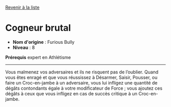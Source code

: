 [Revenir à la liste](list.md)

# Cogneur brutal

 * **Nom d'origine** : Furious Bully
 * **Niveau** : 8


<p><strong>Prérequis</strong> expert en Athlétisme</p>
<hr>
<p>Vous malmenez vos adversaires et ils ne risquent pas de l’oublier. Quand vous êtes enragé et que vous réussissez à Désarmer, Saisir, Pousser, ou faire un Croc-en-jambe à un adversaire, vous lui infligez une quantité de dégâts contondants égale à votre modificateur de Force ; vous ajoutez ces dégâts à ceux que vous infligez en cas de succès critique à un Croc-en-jambe.</p>